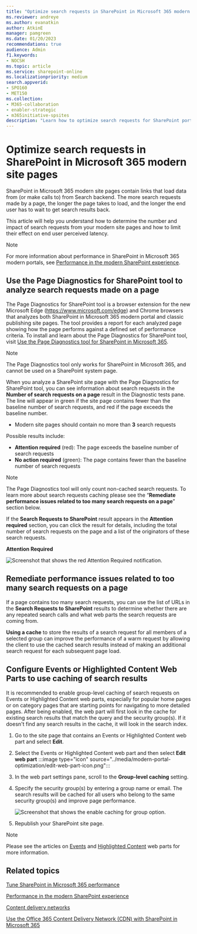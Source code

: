 ```yaml
---
title: "Optimize search requests in SharePoint in Microsoft 365 modern site pages"
ms.reviewer: andreye
ms.author: evanatkin
author: AtkinE
manager: pamgreen
ms.date: 01/20/2023
recommendations: true
audience: Admin
f1.keywords:
- NOCSH
ms.topic: article
ms.service: sharepoint-online
ms.localizationpriority: medium
search.appverid:
- SPO160
- MET150
ms.collection:
- M365-collaboration
- enabler-strategic
- m365initiative-spsites
description: "Learn how to optimize search requests for SharePoint portal pages."
---
```


# Optimize search requests in SharePoint in Microsoft 365 modern site pages 

SharePoint in Microsoft 365 modern site pages contain links that load data from (or make calls to) from Search backend. The more search requests made by a page, the longer the page takes to load, and the longer the end user has to wait to get search results back.  

This article will help you understand how to determine the number and impact of search requests from your modern site pages and how to limit their effect on end user perceived latency.

>[!NOTE]
>For more information about performance in SharePoint in Microsoft 365 modern portals, see [Performance in the modern SharePoint experience](/sharepoint/modern-experience-performance).

## Use the Page Diagnostics for SharePoint tool to analyze search requests made on a page

The Page Diagnostics for SharePoint tool is a browser extension for the new Microsoft Edge (https://www.microsoft.com/edge) and Chrome browsers that analyzes both SharePoint in Microsoft 365 modern portal and classic publishing site pages. The tool provides a report for each analyzed page showing how the page performs against a defined set of performance criteria. To install and learn about the Page Diagnostics for SharePoint tool, visit [Use the Page Diagnostics tool for SharePoint in Microsoft 365](./page-diagnostics-for-spo.md).

>[!NOTE]
> The Page Diagnostics tool only works for SharePoint in Microsoft 365, and cannot be used on a SharePoint system page.

When you analyze a SharePoint site page with the Page Diagnostics for SharePoint tool, you can see information about search requests in the **Number of search requests on a page** result in the Diagnostic tests pane. The line will appear in green if the site page contains fewer than the baseline number of search requests, and red if the page exceeds the baseline number.

- Modern site pages should contain no more than **3** search requests

Possible results include:

- **Attention required** (red): The page exceeds the baseline number of search requests 
- **No action required** (green): The page contains fewer than the baseline number of search requests

>[!NOTE]
>The Page Diagnostics tool will only count non-cached search requests. To learn more about search requests caching please see the “**Remediate performance issues related to too many search requests on a page**” section below.

If the **Search Requests to SharePoint** result appears in the **Attention required** section, you can click the result for details, including the total number of search requests on the page and a list of the originators of these search requests.

**Attention Required**

![Screenshot that shows the red Attention Required notification.](../media/modern-portal-optimization/PageDiagSearchFailure.png)

## Remediate performance issues related to too many search requests on a page

If a page contains too many search requests, you can use the list of URLs in the **Search Requests to SharePoint** results to determine whether there are any repeated search calls and what web parts the search requests are coming from.

**Using a cache** to store the results of a search request for all members of a selected group can improve the performance of a warm request by allowing the client to use the cached search results instead of making an additional search request for each subsequent page load. 

## Configure Events or Highlighted Content Web Parts to use caching of search results

It is recommended to enable group-level caching of search requests on Events or Highlighted Content web parts, especially for popular home pages or on category pages that are starting points for navigating to more detailed pages. After being enabled, the web part will first look in the cache for existing search results that match the query and the security group(s). If it doesn't find any search results in the cache, it will look in the search index.

1. Go to the site page that contains an Events or Highlighted Content web part and select **Edit**.

2. Select the Events or Highlighted Content web part and then select **Edit web part** :::image type="icon" source="../media/modern-portal-optimization/edit-web-part-icon.png":::

3. In the web part settings pane, scroll to the **Group-level caching** setting. 

4. Specify the security group(s) by entering a group name or email. The search results will be cached for all users who belong to the same security group(s) and improve page performance.

   ![Screenshot that shows the enable caching for group option.](../media/modern-portal-optimization/Group-level-caching-setting.png)

5. Republish your SharePoint site page.

>[!NOTE]
>Please see the articles on [Events](https://support.microsoft.com/office/5fe4da93-5fa9-4695-b1ee-b0ae4c981909) and [Highlighted Content](https://support.microsoft.com/office/e34199b0-ff1a-47fb-8f4d-dbcaed329efd) web parts for more information.

## Related topics

[Tune SharePoint in Microsoft 365 performance](tune-sharepoint-online-performance.md)

[Performance in the modern SharePoint experience](/sharepoint/modern-experience-performance)

[Content delivery networks](content-delivery-networks.md)

[Use the Office 365 Content Delivery Network (CDN) with SharePoint in Microsoft 365](use-microsoft-365-cdn-with-spo.md)